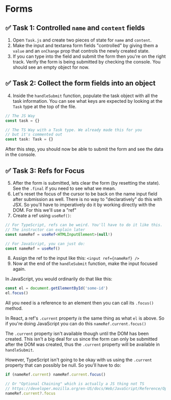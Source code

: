 # Forms

## ✅ Task 1: Controlled `name` and `content` fields

1. Open `Task.js` and create two pieces of state for `name` and `content`.
2. Make the input and textarea form fields "controlled" by giving them a `value` and an `onChange` prop that controls the newly created state.
3. If you can type into the field and submit the form then you're on the right track. Verify the form is being submitted by checking the console. You should see an empty object for now.

## ✅ Task 2: Collect the form fields into an object

4. Inside the `handleSubmit` function, populate the task object with all the task information. You can see what keys are expected by looking at the `Task` type at the top of the file.

```ts
// The JS Way
const task = {}

// The TS Way with a Task type. We already made this for you
// but it's commented out
const task: Task = {}
```

After this step, you should now be able to submit the form and see the data in the console.

## ✅ Task 3: Refs for Focus

5. After the form is submitted, lets clear the form (by resetting the state). See the `.final` if you need to see what we mean.
6. Let's reset the focus of the cursor to be back on the name input field after submission as well. There is no way to "declaratively" do this with JSX. So you'll have to imperatively do it by working directly with the DOM. For this we'll use a "ref"
7. Create a ref using `useRef()`:

```ts
// For TypeScript, refs can be weird. You'll have to do it like this.
// The instructor can explain later
const nameRef = useRef<HTMLInputElement>(null!)

// For JavaScript, you can just do:
const nameRef = useRef()
```

8. Assign the ref to the input like this: `<input ref={nameRef} />`
9. Now at the end of the `handleSubmit` function, make the input focused again.

In JavaScript, you would ordinarily do that like this:

```js
const el = document.getElementById('some-id')
el.focus()
```

All you need is a reference to an element then you can call its `.focus()` method.

In React, a ref's `.current` property _is_ the same thing as what `el` is above. So if you're doing JavaScript you can do this `nameRef.current.focus()`

The `.current` property isn't available though until the DOM has been created. This isn't a big deal for us since the form can only be submitted after the DOM was created, thus the `.current` property will be available in `handleSubmit`.

However, TypeScript isn't going to be okay with us using the `.current` property that can possibly be null. So you'll have to do:

```ts
if (nameRef.current) nameRef.current.focus()

// Or "Optional Chaining" which is actually a JS thing not TS
// https://developer.mozilla.org/en-US/docs/Web/JavaScript/Reference/Operators/Optional_chaining
nameRef.current?.focus
```
